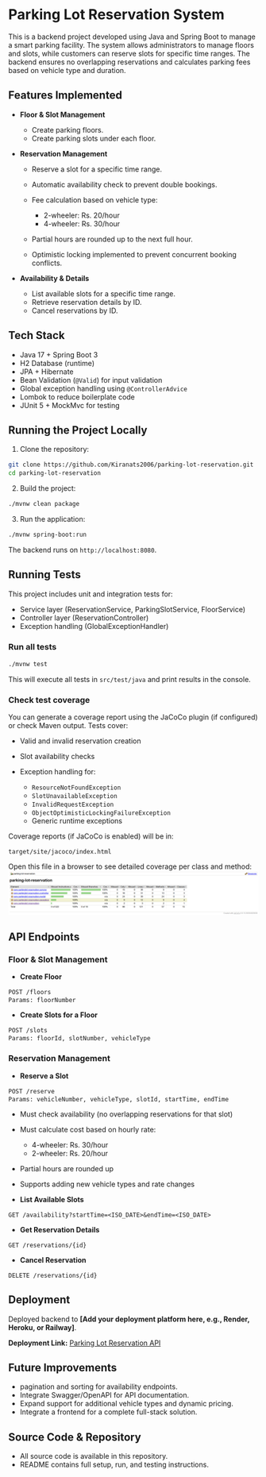 # Parking Lot Reservation System

This is a backend project developed using Java and Spring Boot to manage a smart parking facility. The system allows administrators to manage floors and slots, while customers can reserve slots for specific time ranges. The backend ensures no overlapping reservations and calculates parking fees based on vehicle type and duration.

## Features Implemented

* **Floor & Slot Management**

  * Create parking floors.
  * Create parking slots under each floor.

* **Reservation Management**

  * Reserve a slot for a specific time range.
  * Automatic availability check to prevent double bookings.
  * Fee calculation based on vehicle type:

    * 2-wheeler: Rs. 20/hour
    * 4-wheeler: Rs. 30/hour
  * Partial hours are rounded up to the next full hour.
  * Optimistic locking implemented to prevent concurrent booking conflicts.

* **Availability & Details**

  * List available slots for a specific time range.
  * Retrieve reservation details by ID.
  * Cancel reservations by ID.

## Tech Stack

* Java 17 + Spring Boot 3
* H2 Database (runtime)
* JPA + Hibernate
* Bean Validation (`@Valid`) for input validation
* Global exception handling using `@ControllerAdvice`
* Lombok to reduce boilerplate code
* JUnit 5 + MockMvc for testing

## Running the Project Locally

1. Clone the repository:

```bash
git clone https://github.com/Kiranats2006/parking-lot-reservation.git
cd parking-lot-reservation
```

2. Build the project:

```bash
./mvnw clean package
```

3. Run the application:

```bash
./mvnw spring-boot:run
```

The backend runs on `http://localhost:8080`.


## Running Tests

This project includes unit and integration tests for:

* Service layer (ReservationService, ParkingSlotService, FloorService)
* Controller layer (ReservationController)
* Exception handling (GlobalExceptionHandler)

### Run all tests

```bash
./mvnw test
```

This will execute all tests in `src/test/java` and print results in the console.

### Check test coverage

You can generate a coverage report using the JaCoCo plugin (if configured) or check Maven output. Tests cover:

* Valid and invalid reservation creation
* Slot availability checks
* Exception handling for:

  * `ResourceNotFoundException`
  * `SlotUnavailableException`
  * `InvalidRequestException`
  * `ObjectOptimisticLockingFailureException`
  * Generic runtime exceptions

Coverage reports (if JaCoCo is enabled) will be in:

```
target/site/jacoco/index.html
```

Open this file in a browser to see detailed coverage per class and method:
![alt text](image-1.png)


## API Endpoints

### Floor & Slot Management

* **Create Floor**

```http
POST /floors
Params: floorNumber
```

* **Create Slots for a Floor**

```http
POST /slots
Params: floorId, slotNumber, vehicleType
```

### Reservation Management

* **Reserve a Slot**

```http
POST /reserve
Params: vehicleNumber, vehicleType, slotId, startTime, endTime
```

* Must check availability (no overlapping reservations for that slot)
* Must calculate cost based on hourly rate:

  * 4-wheeler: Rs. 30/hour
  * 2-wheeler: Rs. 20/hour
* Partial hours are rounded up
* Supports adding new vehicle types and rate changes

- **List Available Slots**

```http
GET /availability?startTime=<ISO_DATE>&endTime=<ISO_DATE>
```

* **Get Reservation Details**

```http
GET /reservations/{id}
```

* **Cancel Reservation**

```http
DELETE /reservations/{id}
```


## Deployment

Deployed backend to **[Add your deployment platform here, e.g., Render, Heroku, or Railway]**.

**Deployment Link:** [Parking Lot Reservation API](YOUR_DEPLOYMENT_LINK_HERE)


## Future Improvements

* pagination and sorting for availability endpoints.
* Integrate Swagger/OpenAPI for API documentation.
* Expand support for additional vehicle types and dynamic pricing.
* Integrate a frontend for a complete full-stack solution.


## Source Code & Repository

* All source code is available in this repository.
* README contains full setup, run, and testing instructions.

